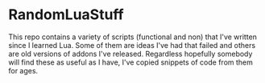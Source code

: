 # RandomLuaStuff

This repo contains a variety of scripts (functional and non) that I've written since I learned Lua. Some of them are ideas I've had that failed and others are old versions of addons I've released. Regardless hopefully somebody will find these as useful as I have, I've copied snippets of code from them for ages.
